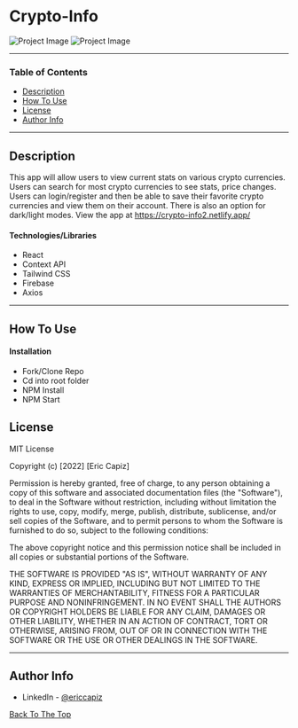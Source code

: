 # Crypto-Info

![Project Image](https://i.ibb.co/NYFQJhX/c.png)
![Project Image](https://i.ibb.co/BL2C9rs/c2.png)

---

### Table of Contents

- [Description](#description)
- [How To Use](#how-to-use)
- [License](#license)
- [Author Info](#author-info)

---

## Description

This app will allow users to view current stats on various crypto currencies. Users can search for most crypto currencies to see stats, price changes. Users can login/register and then be able to save their favorite crypto currencies and view them on their account. There is also an option for dark/light modes. View the app at https://crypto-info2.netlify.app/

#### Technologies/Libraries

- React
- Context API
- Tailwind CSS
- Firebase
- Axios

---

## How To Use

#### Installation

- Fork/Clone Repo
- Cd into root folder
- NPM Install
- NPM Start

## License

MIT License

Copyright (c) [2022] [Eric Capiz]

Permission is hereby granted, free of charge, to any person obtaining a copy
of this software and associated documentation files (the "Software"), to deal
in the Software without restriction, including without limitation the rights
to use, copy, modify, merge, publish, distribute, sublicense, and/or sell
copies of the Software, and to permit persons to whom the Software is
furnished to do so, subject to the following conditions:

The above copyright notice and this permission notice shall be included in all
copies or substantial portions of the Software.

THE SOFTWARE IS PROVIDED "AS IS", WITHOUT WARRANTY OF ANY KIND, EXPRESS OR
IMPLIED, INCLUDING BUT NOT LIMITED TO THE WARRANTIES OF MERCHANTABILITY,
FITNESS FOR A PARTICULAR PURPOSE AND NONINFRINGEMENT. IN NO EVENT SHALL THE
AUTHORS OR COPYRIGHT HOLDERS BE LIABLE FOR ANY CLAIM, DAMAGES OR OTHER
LIABILITY, WHETHER IN AN ACTION OF CONTRACT, TORT OR OTHERWISE, ARISING FROM,
OUT OF OR IN CONNECTION WITH THE SOFTWARE OR THE USE OR OTHER DEALINGS IN THE
SOFTWARE.

---

## Author Info

- LinkedIn - [@ericcapiz](https://www.linkedin.com/in/eric-capiz/)

[Back To The Top](#crypto-info)